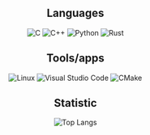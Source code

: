 

<h2 align="center">Languages</h2>
<div align="center">

![C](https://img.shields.io/badge/C-black?style=for-the-badge&logo=c&logoColor=white&labelColor=grey&color=black)
![C++](https://img.shields.io/badge/C%2B%2B-black?style=for-the-badge&logo=cplusplus&logoColor=white&labelColor=grey&color=black)
![Python](https://img.shields.io/badge/python-black?style=for-the-badge&logo=python&logoColor=white&labelColor=grey&color=black)
![Rust](https://img.shields.io/badge/rust-black?style=for-the-badge&logo=rust&logoColor=white&labelColor=grey&color=black)

</div>

<h2 align="center">Tools/apps</h2>
<div align="center">
  
![Linux](https://img.shields.io/badge/linux-black?style=for-the-badge&logo=linux&logoColor=white&labelColor=grey&color=black)
![Visual Studio Code](https://img.shields.io/badge/vscode-black?style=for-the-badge&logoColor=white)
![CMake](https://img.shields.io/badge/cmake-black?style=for-the-badge&logo=cmake&logoColor=white&labelColor=grey&color=black)

</div>
<h2 align="center">Statistic</h2>
<div align="center">

![Top Langs](https://github-readme-stats.vercel.app/api/top-langs/?username=varvarian1&layout=compact&theme=vision-friendly-dark&card_width=650)

</div>
